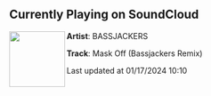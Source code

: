 ## Currently Playing on SoundCloud

[<img align="left" width="100" src="https://i1.sndcdn.com/artworks-OSBgxLopt331Unl8-FN6Dsg-t500x500.jpg">](https://soundcloud.com/bassjackers/mask-off-remix?in=saxurn/sets/tmp/)

**Artist**: BASSJACKERS 

**Track**: Mask Off (Bassjackers Remix)

Last updated at 01/17/2024 10:10
